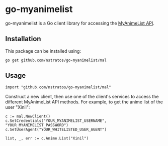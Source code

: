 # go-myanimelist #

go-myanimelist is a Go client library for accessing the [MyAnimeList API](http://myanimelist.net/modules.php?go=api).

## Installation ## 

This package can be installed using:

    go get github.com/nstratos/go-myanimelist/mal

## Usage ##

	import "github.com/nstratos/go-myanimelist/mal"

Construct a new client, then use one of the client's services to access the
different MyAnimeList API methods. For example, to get the anime list of the
user "Xinil":

	c := mal.NewClient()
	c.SetCredentials("YOUR_MYANIMELIST_USERNAME", "YOUR_MYANIMELIST_PASSWORD")
	c.SetUserAgent("YOUR_WHITELISTED_USER_AGENT")

	list, _, err := c.Anime.List("Xinil")
